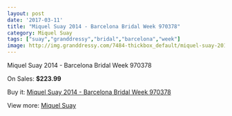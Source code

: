 ```yaml
---
layout: post
date: '2017-03-11'
title: "Miquel Suay 2014 - Barcelona Bridal Week 970378"
category: Miquel Suay
tags: ["suay","granddressy","bridal","barcelona","week"]
image: http://img.granddressy.com/7484-thickbox_default/miquel-suay-2014-barcelona-bridal-week-970378.jpg
---
```

Miquel Suay 2014 - Barcelona Bridal Week 970378

On Sales: **$223.99**
<a href="https://www.granddressy.com/en/miquel-suay/6731-miquel-suay-2014-barcelona-bridal-week-970378.html"><amp-img layout="responsive" width="600" height="600" src="//img.granddressy.com/7484-thickbox_default/miquel-suay-2014-barcelona-bridal-week-970378.jpg" alt="Miquel Suay 2014 - Barcelona Bridal Week 970378 0" /></a>

Buy it: [Miquel Suay 2014 - Barcelona Bridal Week 970378](https://www.granddressy.com/en/miquel-suay/6731-miquel-suay-2014-barcelona-bridal-week-970378.html "Miquel Suay 2014 - Barcelona Bridal Week 970378")

View more: [Miquel Suay](https://www.granddressy.com/en/59-miquel-suay "Miquel Suay")